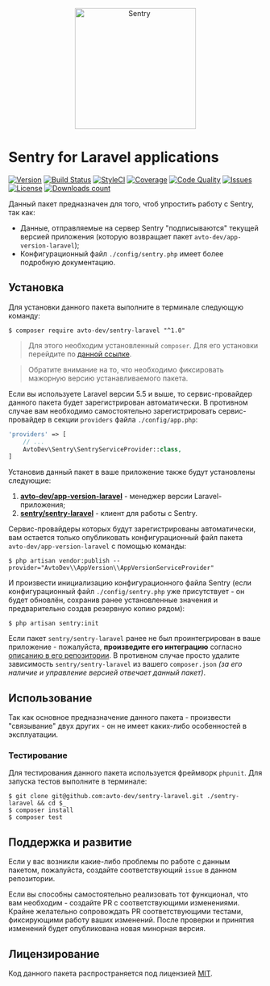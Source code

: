 <p align="center">
  <img src="https://sentry-brand.storage.googleapis.com/sentry-logo-black.png" alt="Sentry" width="240" />
</p>

# Sentry for Laravel applications

[![Version][badge_version]][link_packagist]
[![Build Status][badge_build_status]][link_build_status]
[![StyleCI][badge_styleci]][link_styleci]
[![Coverage][badge_coverage]][link_coverage]
[![Code Quality][badge_quality]][link_coverage]
[![Issues][badge_issues]][link_issues]
[![License][badge_license]][link_license]
[![Downloads count][badge_downloads_count]][link_packagist]

Данный пакет предназначен для того, чтоб упростить работу c Sentry, так как:

 - Данные, отправляемые на сервер Sentry "подписываются" текущей версией приложения (которую возвращает пакет `avto-dev/app-version-laravel`);
 - Конфигурационный файл `./config/sentry.php` имеет более подробную документацию.

## Установка

Для установки данного пакета выполните в терминале следующую команду:

```shell
$ composer require avto-dev/sentry-laravel "^1.0"
```

> Для этого необходим установленный `composer`. Для его установки перейдите по [данной ссылке][getcomposer].

> Обратите внимание на то, что необходимо фиксировать мажорную версию устанавливаемого пакета.

Если вы используете Laravel версии 5.5 и выше, то сервис-провайдер данного пакета будет зарегистрирован автоматически. В противном случае вам необходимо самостоятельно зарегистрировать сервис-провайдер в секции `providers` файла `./config/app.php`:

```php
'providers' => [
    // ...
    AvtoDev\Sentry\SentryServiceProvider::class,
]
```

Установив данный пакет в ваше приложение также будут установлены следующие:

 1. **[avto-dev/app-version-laravel][package_app_version]** - менеджер версии Laravel-приложения;
 1. **[sentry/sentry-laravel][package_sentry_laravel]** - клиент для работы с Sentry.

Сервис-провайдеры которых будут зарегистрированы автоматически, вам остается только опубликовать конфигурационный файл пакета `avto-dev/app-version-laravel` с помощью команды:

```shell
$ php artisan vendor:publish --provider="AvtoDev\\AppVersion\\AppVersionServiceProvider"
```

И произвести инициализацию конфигурационного файла Sentry (если конфигурационный файл `./config/sentry.php` уже присутствует - он будет обновлён, сохранив ранее установленные значения и предварительно создав резервную копию рядом):

```shell
$ php artisan sentry:init
```

Если пакет `sentry/sentry-laravel` ранее не был проинтегрирован в ваше приложение - пожалуйста, **произведите его интеграцию** согласно [описанию в его репозитории][package_sentry_laravel]. В противном случае просто удалите зависимость `sentry/sentry-laravel` из вашего `composer.json` *(за его наличие и управление версией отвечает данный пакет)*.

## Использование

Так как основное предназначение данного пакета - произвести "связывание" двух других - он не имеет каких-либо особенностей в эксплуатации.

### Тестирование

Для тестирования данного пакета используется фреймворк `phpunit`. Для запуска тестов выполните в терминале:

```shell
$ git clone git@github.com:avto-dev/sentry-laravel.git ./sentry-laravel && cd $_
$ composer install
$ composer test
```

## Поддержка и развитие

Если у вас возникли какие-либо проблемы по работе с данным пакетом, пожалуйста, создайте соответствующий `issue` в данном репозитории.

Если вы способны самостоятельно реализовать тот функционал, что вам необходим - создайте PR с соответствующими изменениями. Крайне желательно сопровождать PR соответствующими тестами, фиксирующими работу ваших изменений. После проверки и принятия изменений будет опубликована новая минорная версия.

## Лицензирование

Код данного пакета распространяется под лицензией [MIT][link_license].

[badge_version]:https://img.shields.io/packagist/v/avto-dev/sentry-laravel.svg?style=flat&maxAge=30
[badge_downloads_count]:https://img.shields.io/packagist/dt/avto-dev/sentry-laravel.svg?style=flat&maxAge=30
[badge_license]:https://img.shields.io/packagist/l/avto-dev/sentry-laravel.svg?style=flat&maxAge=30
[badge_build_status]:https://scrutinizer-ci.com/g/avto-dev/sentry-laravel/badges/build.png?b=master
[badge_styleci]:https://styleci.io/repos/126222307/shield
[badge_coverage]:https://scrutinizer-ci.com/g/avto-dev/sentry-laravel/badges/coverage.png?b=master
[badge_quality]:https://scrutinizer-ci.com/g/avto-dev/sentry-laravel/badges/quality-score.png?b=master
[badge_issues]:https://img.shields.io/github/issues/avto-dev/sentry-laravel.svg?style=flat&maxAge=30
[link_packagist]:https://packagist.org/packages/avto-dev/sentry-laravel
[link_styleci]:https://styleci.io/repos/126222307/
[link_license]:https://github.com/avto-dev/sentry-laravel/blob/master/LICENSE
[link_build_status]:https://scrutinizer-ci.com/g/avto-dev/sentry-laravel/build-status/master
[link_coverage]:https://scrutinizer-ci.com/g/avto-dev/sentry-laravel/?branch=master
[link_issues]:https://github.com/avto-dev/sentry-laravel/issues
[getcomposer]:https://getcomposer.org/download/
[package_app_version]:https://github.com/avto-dev/app-version-laravel
[package_sentry_laravel]:https://github.com/getsentry/sentry-laravel
